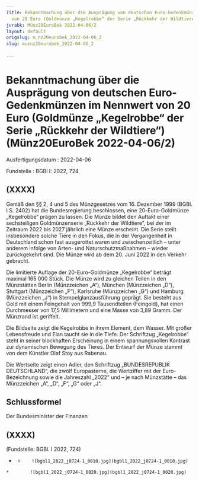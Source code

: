 ```yaml
---
Title: Bekanntmachung über die Ausprägung von deutschen Euro-Gedenkmünzen im Nennwert
  von 20 Euro (Goldmünze „Kegelrobbe“ der Serie „Rückkehr der Wildtiere“)
jurabk: Münz20EuroBek 2022-04-06/2
layout: default
origslug: m_nz20eurobek_2022-04-06_2
slug: muenz20eurobek_2022-04-06_2

---
```


# Bekanntmachung über die Ausprägung von deutschen Euro-Gedenkmünzen im Nennwert von 20 Euro (Goldmünze „Kegelrobbe“ der Serie „Rückkehr der Wildtiere“) (Münz20EuroBek 2022-04-06/2)

Ausfertigungsdatum
:   2022-04-06

Fundstelle
:   BGBl I: 2022, 724


## (XXXX)

Gemäß den §§ 2, 4 und 5 des Münzgesetzes vom 16. Dezember 1999 (BGBl. I S. 2402) hat die Bundesregierung beschlossen, eine 20-Euro-Goldmünze „Kegelrobbe“ prägen zu lassen. Die Münze bildet den Auftakt einer sechsteiligen Goldmünzenserie „Rückkehr der Wildtiere“, bei der im Zeitraum 2022 bis 2027 jährlich eine Münze erscheint. Die Serie stellt insbesondere solche Tiere in den Fokus, die in der Vergangenheit in Deutschland schon fast ausgerottet waren und zwischenzeitlich – unter anderem infolge von Arten- und Naturschutzmaßnahmen – wieder zurückgekehrt sind. Die Münze wird ab dem 20. Juni 2022 in den Verkehr gebracht.

Die limitierte Auflage der 20-Euro-Goldmünze „Kegelrobbe“ beträgt maximal 165 000 Stück. Die Münze wird zu gleichen Teilen in den Münzstätten Berlin (Münzzeichen „A“), München (Münzzeichen „D“), Stuttgart (Münzzeichen „F“), Karlsruhe (Münzzeichen „G“) und Hamburg (Münzzeichen „J“) in Stempelglanzausführung geprägt. Sie besteht aus Gold mit einem Feingehalt von 999,9 Tausendteilen (Feingold), hat einen Durchmesser von 17,5 Millimetern und eine Masse von 3,89 Gramm. Der Münzrand ist geriffelt.

Die Bildseite zeigt die Kegelrobbe in ihrem Element, dem Wasser. Mit großer Lebensfreude und Elan taucht sie in die Tiefe. Der Schriftzug „Kegelrobbe“ steht in seiner blockhaften Erscheinung in einem spannungsvollen Kontrast zur dynamischen Bewegung des Tieres. Der Entwurf der Münze stammt von dem Künstler Olaf Stoy aus Rabenau.

Die Wertseite zeigt einen Adler, den Schriftzug „BUNDESREPUBLIK DEUTSCHLAND“, die zwölf Europasterne, die Wertziffer mit der Euro-Bezeichnung sowie die Jahreszahl „2022“ und – je nach Münzstätte – das Münzzeichen „A“, „D“, „F“, „G“ oder „J“.


## Schlussformel

Der Bundesminister der Finanzen


## (XXXX)

(Fundstelle: BGBl. I 2022, 724)



*    *        ![bgbl1_2022_j0724-1_0010.jpg](bgbl1_2022_j0724-1_0010.jpg)
    *        ![bgbl1_2022_j0724-1_0020.jpg](bgbl1_2022_j0724-1_0020.jpg)



